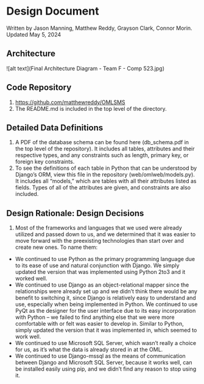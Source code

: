 # Design Document
Written by Jason Manning, Matthew Reddy, Grayson Clark, Connor Morin.
Updated May 5, 2024

## Architecture
![alt text](Final Architecture Diagram - Team F - Comp 523.jpg)


## Code Repository
1. https://github.com/matthewreddy/OMLSMS
2. The README.md is included in the top level of the directory.

## Detailed Data Definitions
1. A PDF of the database schema can be found here (db_schema.pdf in the top level of the repository). It includes all tables, attributes and their respective types, and any constraints such as length, primary key, or foreign key constraints.
2. To see the definitions of each table in Python that can be understood by Django’s ORM, view this file in the repository (web/omlweb/models.py). It includes all “models,” which are tables with all their attributes listed as fields. Types of all of the attributes are given, and constraints are also included.

## Design Rationale: Design Decisions
1. Most of the frameworks and languages that we used were already utilized and passed down to us, and we determined that it was easier to move forward with the preexisting technologies than start over and create new ones. To name them:
- We continued to use Python as the primary programming language due to its ease of use and natural conjunction with Django. We simply updated the version that was implemented using Python 2to3 and it worked well.
- We continued to use Django as an object-relational mapper since the relationships were already set up and we didn’t think there would be any benefit to switching it, since Django is relatively easy to understand and use, especially when being implemented in Python.
We continued to use PyQt as the designer for the user interface due to its easy incorporation with Python – we failed to find anything else that we were more comfortable with or felt was easier to develop in. Similar to Python, simply updated the version that it was implemented in, which seemed to work well.
- We continued to use Microsoft SQL Server, which wasn’t really a choice for us, as it’s what the data is already stored in at the OML.
- We continued to use Django-mssql as the means of communication between Django and Microsoft SQL Server, because it works well, can be installed easily using pip, and we didn’t find any reason to stop using it.
